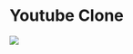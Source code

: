 # Youtube Clone

<img src="https://imgur.com/a/IalDyZN](https://github.com/Thoomas806/Youtube-clone/blob/main/imagens/Blank%202%20Grids%20Collage.png)https://github.com/Thoomas806/Youtube-clone/blob/main/imagens/Blank%202%20Grids%20Collage.png">


